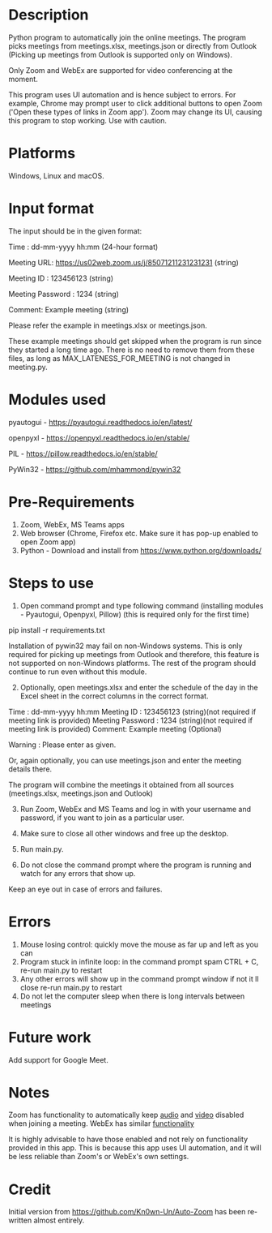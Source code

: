 # Description

Python program to automatically join the online meetings.
The program picks meetings from meetings.xlsx, meetings.json or directly from Outlook
(Picking up meetings from Outlook is supported only on Windows).

Only Zoom and WebEx are supported for video conferencing at the moment.

This program uses UI automation and is hence subject to errors.
For example, Chrome may prompt user to click additional buttons to open Zoom ('Open these types of links in Zoom app').
Zoom may change its UI, causing this program to stop working.
Use with caution.

# Platforms

Windows, Linux and macOS.

# Input format

The input should be in the given format:

Time : dd-mm-yyyy hh:mm (24-hour format)

Meeting URL: https://us02web.zoom.us/j/85071211231231231 (string)

Meeting ID : 123456123 (string)

Meeting Password : 1234 (string)

Comment: Example meeting (string)

Please refer the example in meetings.xlsx or meetings.json.

These example meetings should get skipped when the program is run since they started a long time ago.
There is no need to remove them from these files, as long as MAX_LATENESS_FOR_MEETING is not changed in meeting.py.

# Modules used

pyautogui - https://pyautogui.readthedocs.io/en/latest/

openpyxl - https://openpyxl.readthedocs.io/en/stable/

PIL - https://pillow.readthedocs.io/en/stable/

PyWin32 - https://github.com/mhammond/pywin32

# Pre-Requirements

1. Zoom, WebEx, MS Teams apps
2. Web browser (Chrome, Firefox etc. Make sure it has pop-up enabled to open Zoom app)
3. Python - Download and install from https://www.python.org/downloads/

# Steps to use

1. Open command prompt and type following command (installing modules - Pyautogui, Openpyxl, Pillow) (this is required only for the first time)

pip install -r requirements.txt

Installation of pywin32 may fail on non-Windows systems.
This is only required for picking up meetings from Outlook and therefore, this feature is not supported on non-Windows platforms.
The rest of the program should continue to run even without this module.

2. Optionally, open meetings.xlsx and enter the schedule of the day in the Excel sheet in the correct columns in the correct format.

Time : dd-mm-yyyy hh:mm Meeting ID : 123456123 (string)(not required if meeting link is provided) Meeting Password : 1234 (string)(not required if meeting link is provided) Comment: Example meeting (Optional)

Warning : Please enter as given.

Or, again optionally, you can use meetings.json and enter the meeting details there.

The program will combine the meetings it obtained from all sources (meetings.xlsx, meetings.json and Outlook)

3. Run Zoom, WebEx and MS Teams and log in with your username and password, if you want to join as a particular user.

4. Make sure to close all other windows and free up the desktop.

5. Run main.py.

6. Do not close the command prompt where the program is running and watch for any errors that show up.

Keep an eye out in case of errors and failures.

# Errors

1. Mouse losing control: quickly move the mouse as far up and left as you can
2. Program stuck in infinite loop: in the command prompt spam CTRL + C, re-run main.py to restart
3. Any other errors will show up in the command prompt window if not it ll close re-run main.py to restart
4. Do not let the computer sleep when there is long intervals between meetings

# Future work

Add support for Google Meet.

# Notes

Zoom has functionality to automatically keep [audio](https://support.zoom.us/hc/en-us/articles/203024649-Muting-your-microphone-when-joining-a-meeting) and [video](https://support.zoom.us/hc/en-us/articles/4404456197133-Turning-video-off-when-joining-a-meeting) disabled when joining a meeting.
WebEx has similar [functionality](https://help.webex.com/en-us/article/npg35it/Webex-App-%7C-Choose-the-default-audio-and-video-for-meetings)

It is highly advisable to have those enabled and not rely on functionality provided in this app.
This is because this app uses UI automation, and it will be less reliable than Zoom's or WebEx's own settings.

# Credit

Initial version from https://github.com/Kn0wn-Un/Auto-Zoom has been re-written almost entirely.
